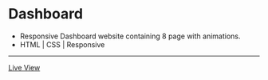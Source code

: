 # Dashboard
-	Responsive Dashboard website containing 8 page with animations.
-	HTML | CSS | Responsive

<hr/>
<a href="https://ziad-ahmed22.github.io/DashboardHtmlCss/">Live View</a>
